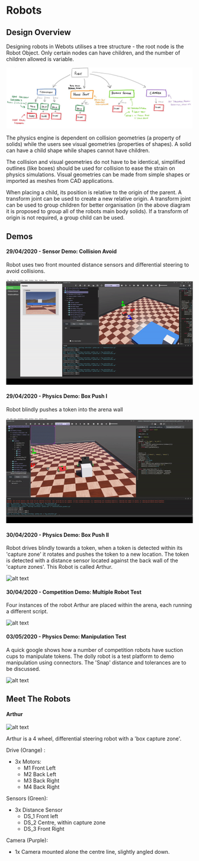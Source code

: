 # Robots

## Design Overview

Designing robots in Webots utilises a tree structure - the root node is the Robot Object. 
Only certain nodes can have children, and the number of children allowed is variable. 

![alt text](SimplifiedStructure.JPG "Structure")

The physics engine is dependent on collision geometries (a property of solids)
while the users see visual geometries (properties of shapes). A solid can have a child 
shape while shapes cannot have children.

The collision and visual geometries do not have to be identical, simplified outlines
 (like boxes) should be used for collision to ease the strain on physics simulations. 
 Visual geometries can be made from simple shapes or imported as meshes from CAD applications.
 
When placing a child, its position is relative to the origin of the parent. A transform 
joint can be used to create a new relative origin. A transform joint can be used to group 
children for better organisation (in the above diagram it is proposed to group all of the 
robots main body solids). If a transform of origin is not required, a group child can be used.


## Demos

#### 29/04/2020 - Sensor Demo: Collision Avoid
Robot uses two front mounted distance sensors and differential steering to avoid collisions.

![alt text](demos/distanceSensor1.gif "Distance Sensor")


#### 29/04/2020 - Physics Demo: Box Push I
Robot blindly pushes a token into the arena wall

![alt text](demos/boxPush1.gif "Box Push")

#### 30/04/2020 - Physics Demo: Box Push II
Robot drives blindly towards a token, when a token is detected within its 'capture zone' it rotates and pushes the token to a new location. The token is detected with a distance sensor located against the back wall of the 'capture zones'. This Robot is called Arthur.

![alt text](demos/ArthurPushWithSensor1.gif "Box Push II")

#### 30/04/2020 - Competition Demo: Multiple Robot Test
Four instances of the robot Arthur are placed within the arena, each running a different script.

![alt text](demos/4Robots.gif "Box Push")
 
#### 03/05/2020 - Physics Demo: Manipulation Test
A quick google shows how a number of competition robots have suction cups to manipulate tokens. The dolly robot is a test platform to demo manipulation using connectors. The 'Snap' distance and tolerances are to be discussed.

![alt text](demos/DollyManipulation1.gif "Box Push")


## Meet The Robots

#### Arthur
![alt text]('Robot_Arthur/Arthur.JPG' "Arthur")

Arthur is a 4 wheel, differential steering robot with a 'box capture zone'.

Drive (Orange) :
- 3x Motors:
	- M1 Front Left
	- M2 Back Left
	- M3 Back Right
	- M4 Back Right

Sensors (Green):
- 3x Distance Sensor 
	- DS_1  Front left
	- DS_2  Centre, within capture zone
	- DS_3  Front Right

Camera (Purple):
- 1x Camera mounted alone the centre line, slightly angled down.

